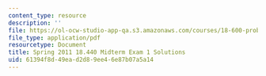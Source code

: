 ```yaml
---
content_type: resource
description: ''
file: https://ol-ocw-studio-app-qa.s3.amazonaws.com/courses/18-600-probability-and-random-variables-fall-2019/61394f8d49ead2d89ee46e87b07a5a14_MIT18_600F19_mid1_S2011_soln.pdf
file_type: application/pdf
resourcetype: Document
title: Spring 2011 18.440 Midterm Exam 1 Solutions
uid: 61394f8d-49ea-d2d8-9ee4-6e87b07a5a14
---
```

